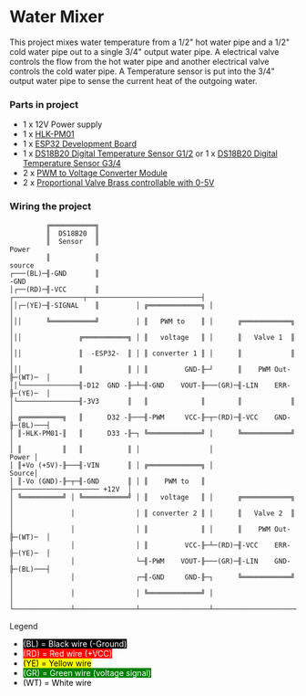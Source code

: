 # Water Mixer

This project mixes water temperature from a 1/2" hot water pipe and a 1/2" cold
water pipe out to a single 3/4" output water pipe.  A electrical valve controls 
the flow from the hot water pipe and another electrical valve controls the cold
water pipe.  A Temperature sensor is put into the 3/4" output water pipe to sense
the current heat of the outgoing water.


### Parts in project

 - 1 x 12V Power supply
 - 1 x [HLK-PM01]
 - 1 x [ESP32 Development Board]
 - 1 x [DS18B20 Digital Temperature Sensor G1/2] or 1 x [DS18B20 Digital Temperature Sensor G3/4]
 - 2 x [PWM to Voltage Converter Module]
 - 2 x [Proportional Valve Brass controllable with 0-5V]



### Wiring the project

```
         ╔═══════════╗
         ║  DS18B20  ║
         ║  Sensor   ║                                                      Power
         ║           ║                                                      source
┌───(BL)─╢-GND       ║                                                      -GND
│┌──(RD)─╢-VCC       ║         ┌─────────────────┬────────────────────────────┤
││┌─(YE)─╢-SIGNAL    ║         │ ╔═════════════╗ │                            │
│││      ╚═══════════╝         │ ║   PWM to    ║ │      ╔════════════╗        │
│││              ╔═══════════╗ │ ║   voltage   ║ │      ║   Valve 1  ║        │ 
│││              ║  -ESP32-  ║ │ ║ converter 1 ║ │      ║            ║        │
│││              ║           ║ │ ║         GND-╟─┘      ║    PWM Out-╟─(WT)─  │
││└──────────────╢-D12  GND -╟─┴─╢-GND    VOUT-╟───(GR)─╢-LIN    ERR-╟─(YE)─  │
│└───────────────╢-3V3       ║   ║             ║        ║            ║        │
│ ╔══════════╗   ║      D32 -╟───╢-PWM     VCC-╟─┬─(RD)─╢-VCC    GND-╟─(BL)───┤
│ ║-HLK-PM01-║   ║      D33 -╟─┐ ╚═════════════╝ │      ╚════════════╝        │
│ ║          ║   ║           ║ │                 │                      Power │  
│ ║+Vo (+5V)-╟───╢-VIN       ║ │ ╔═════════════╗ │                      Source│  
│ ║-Vo (GND)-╟─┬─╢-GND       ║ │ ║    PWM to   ║ ├───────────────────── +12V  │
│ ╚══════════╝ │ ╚═══════════╝ │ ║   voltage   ║ │      ╔════════════╗        │
│              │               │ ║ converter 2 ║ │      ║   Valve 2  ║        │
│              │               │ ║             ║ │      ║    PWM Out-╟─(WT)─  │
│              │               │ ║         VCC-╟─┴─(RD)─╢-VCC    ERR-╟─(YE)─  │
│              │               └─╢-PWM    VOUT-╟───(GR)─╢-LIN    GND-╟─(BL)───┤
│              │               ┌─╢-GND     GND-╟─┐      ╚════════════╝        │
│              │               │ ╚═════════════╝ │                            │
└──────────────┴───────────────┴─────────────────┴────────────────────────────┘
```
Legend
 - <span style="background: black; color: white">(BL) = Black wire (-Ground)</span>
 - <span style="background: red; color: white">(RD) = Red wire (+VCC)</span>
 - <span style="background: yellow; color: black">(YE) = Yellow wire</span>
 - <span style="background: green; color: white">(GR) = Green wire (voltage signal)</span>
 - <span style="background: white; color: black">(WT) = White wire</span>


[HLK-PM01]:https://www.aliexpress.com/item/32504127465.html?spm=a2g0s.9042311.0.0.27424c4dOggB1n
[ESP32 Development Board]:https://www.aliexpress.com/item/32801621054.html?spm=a2g0s.9042311.0.0.27424c4dOggB1n
[DS18B20 Digital Temperature Sensor G1/2]:https://www.aliexpress.com/item/32827650291.html?spm=a2g0s.12269583.0.0.36871f7dTzfCfF
[DS18B20 Digital Temperature Sensor G3/4]:https://www.aliexpress.com/item/32881183992.html?spm=a2g0s.12269583.0.0.43c751fcxDyDbt
[PWM to Voltage Converter Module]:https://www.aliexpress.com/item/4000169156580.html?spm=a2g0s.12269583.0.0.7faa1ca26zCgTQ
[Proportional Valve Brass controllable with 0-5V]:https://www.aliexpress.com/item/33037988030.html?spm=a2g0s.12269583.0.0.49d04a42eL9zNl
